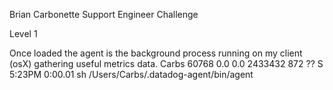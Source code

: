 Brian Carbonette
Support Engineer Challenge


Level 1

Once loaded the agent is the background process running on my client (osX) gathering useful metrics data.
Carbs          60768   0.0  0.0  2433432    872   ??  S     5:23PM   0:00.01 sh /Users/Carbs/.datadog-agent/bin/agent
